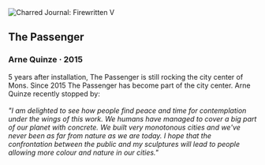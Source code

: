 <div class="artwork-of-the-day">
  <div class="container">
    <div class="img-wrapper">
      <img
        src="https://uploads7.wikiart.org/00292/images/arne-quinze/arne-quinze-mons-03.jpg!Large.jpg"
        alt="Charred Journal: Firewritten V" />
    </div>
    <div class="artwork-detail">
      <div class="artwork-origin"> 
        <h2 class="artwork-name">The Passenger</h2>
        <h3 class="artist">
          Arne Quinze
                    ·  2015
        </h3>
      </div>
      <p class="description">
        <span class="artwork-description-text ng-binding" ng-bind-html="viewModel.ArtworkOfTheDay.Description | unsafe">5 years after installation, The Passenger is still rocking the city center of Mons. Since 2015 The Passenger has become part of the city center. Arne Quinze recently stopped by: <br><br><i>"I am delighted to see how people find peace and time for contemplation under the wings of this work. We humans have managed to cover a big part of our planet with concrete. We built very monotonous cities and we've never been as far from nature as we are today. I hope that the confrontation between the public and my sculptures will lead to people allowing more colour and nature in our cities."</i></span>
                        <div class="text-shadow-container" ng-show="showShadow" style=""></div>
      </p>
    </div>
  </div>

</div>
